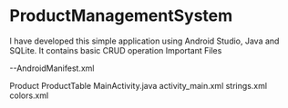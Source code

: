 # ProductManagementSystem
I have developed this simple application using Android Studio, Java and SQLite. It contains basic CRUD operation 
Important Files

--AndroidManifest.xml

Product
ProductTable
MainActivity.java
activity_main.xml
strings.xml
colors.xml
